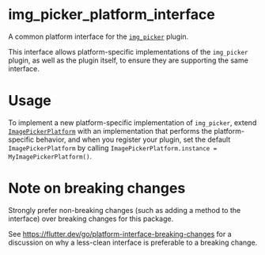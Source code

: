 # img_picker_platform_interface

A common platform interface for the [`img_picker`][1] plugin.

This interface allows platform-specific implementations of the `img_picker`
plugin, as well as the plugin itself, to ensure they are supporting the
same interface.

# Usage

To implement a new platform-specific implementation of `img_picker`, extend
[`ImagePickerPlatform`][2] with an implementation that performs the
platform-specific behavior, and when you register your plugin, set the default
`ImagePickerPlatform` by calling
`ImagePickerPlatform.instance = MyImagePickerPlatform()`.

# Note on breaking changes

Strongly prefer non-breaking changes (such as adding a method to the interface)
over breaking changes for this package.

See https://flutter.dev/go/platform-interface-breaking-changes for a discussion
on why a less-clean interface is preferable to a breaking change.

[1]: ../img_picker
[2]: lib/img_picker_platform_interface.dart
